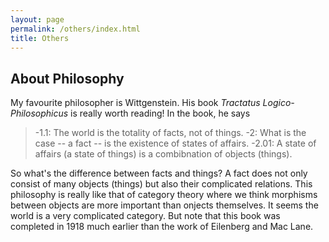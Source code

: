 ```yaml
---
layout: page
permalink: /others/index.html
title: Others
---
```


## About Philosophy
My favourite philosopher is Wittgenstein. His book *Tractatus Logico-Philosophicus* is really worth reading! In the book, he says 
> -1.1: The world is the totality of facts, not of things.
> -2: What is the case -- a fact -- is the existence of states of affairs.
> -2.01: A state of affairs (a state of things) is a combibnation of objects (things).


So what's the difference between facts and things? A fact does not only consist of many objects (things) but also their complicated relations. This philosophy is really like that of category theory where we think morphisms between objects are more important than onjects themselves. It seems the world is a very complicated category. But note that this book was completed in 1918 much earlier than the work of Eilenberg and Mac Lane.


